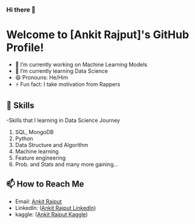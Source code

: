 ### Hi there 👋

# Welcome to [Ankit Rajput]'s GitHub Profile!

- 🔭 I’m currently working on Machine Learning Models
- 🌱 I’m currently learning Data Science
- 😄 Pronouns: He/Him
- ⚡ Fun fact: I take motivation from Rappers

## 🌱 Skills

-Skills that I learning in Data Science Journey 
1. SQL, MongoDB
2. Python
3. Data Structure and Algorithm 
4. Machine learning 
5. Feature engineering
6. Prob. and Stats
and many more gaining...

## 📫 How to Reach Me

- Email: [Ankit Rajput](rajputankit72106@gmail.com)
- LinkedIn: ([Ankit Rajput LinkedIn](https://www.linkedin.com/in/ankit-rajput892/))
- kaggle: ([Ankit Rajput Kaggle](https://www.kaggle.com/ankitrajput77))


